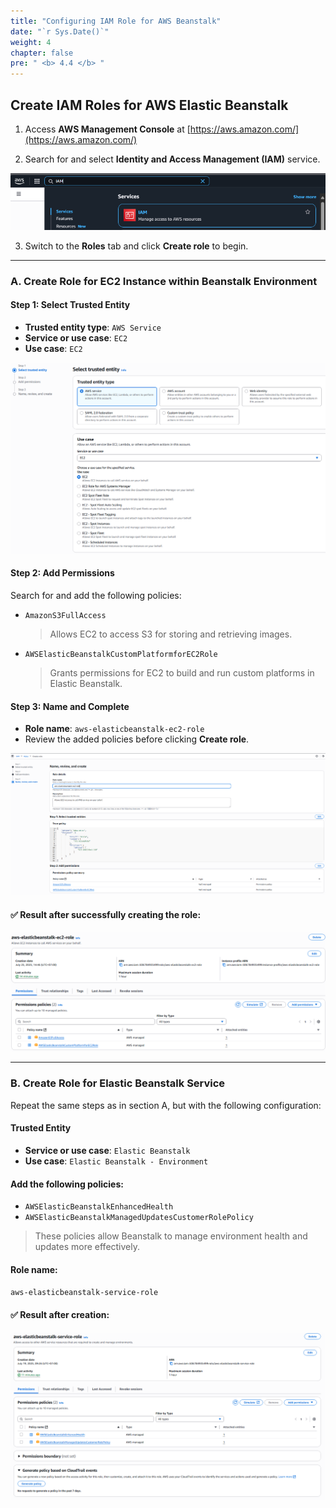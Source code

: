 ```yaml
---
title: "Configuring IAM Role for AWS Beanstalk"
date: "`r Sys.Date()`"
weight: 4
chapter: false
pre: " <b> 4.4 </b> "
---
```


## Create IAM Roles for AWS Elastic Beanstalk

1. Access **AWS Management Console** at [https://aws.amazon.com/](https://aws.amazon.com/)

2. Search for and select **Identity and Access Management (IAM)** service.

![alt text](image.png)

3. Switch to the **Roles** tab and click **Create role** to begin.

---

### A. Create Role for EC2 Instance within Beanstalk Environment

#### **Step 1: Select Trusted Entity**

- **Trusted entity type**: `AWS Service`
- **Service or use case**: `EC2`
- **Use case**: `EC2`

![alt text](image-1.png)

#### **Step 2: Add Permissions**

Search for and add the following policies:

- `AmazonS3FullAccess`
  > Allows EC2 to access S3 for storing and retrieving images.
- `AWSElasticBeanstalkCustomPlatformforEC2Role`
  > Grants permissions for EC2 to build and run custom platforms in Elastic Beanstalk.

#### **Step 3: Name and Complete**

- **Role name**: `aws-elasticbeanstalk-ec2-role`
- Review the added policies before clicking **Create role**.

![alt text](image-2.png)

#### ✅ Result after successfully creating the role:

![alt text](image-3.png)

---

### B. Create Role for Elastic Beanstalk Service

Repeat the same steps as in section A, but with the following configuration:

#### **Trusted Entity**

- **Service or use case**: `Elastic Beanstalk`
- **Use case**: `Elastic Beanstalk - Environment`

#### **Add the following policies:**

- `AWSElasticBeanstalkEnhancedHealth`
- `AWSElasticBeanstalkManagedUpdatesCustomerRolePolicy`

> These policies allow Beanstalk to manage environment health and updates more effectively.

#### **Role name**:

`aws-elasticbeanstalk-service-role`

#### ✅ Result after creation:

![alt text](image-4.png)
